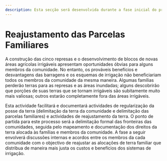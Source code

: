 ```yaml
---
description: Esta secção será desenvolvida durante a fase inicial do projecto.
---
```


# Reajustamento das Parcelas Familiares

A construção das cinco represas e o desenvolvimento de blocos de novas áreas agrícolas irrigáveis apresentam oportunidades óbvias para alguns membros da comunidade. No entanto, os prováveis benefícios e desvantagens das barragens e os esquemas de irrigação não beneficiariam todos os membros da comunidade da mesma maneira. Algumas famílias perderão terras para as represas e as áreas inundadas; alguns descobrirão que porções de suas terras que se tornam irrigáveis são subitamente muito mais valiosas; outros estarão completamente fora das áreas irrigáveis.

Esta actividade facilitará e documentará actividades de regularização da posse da terra \(delimitação da terra da comunidade e delimitação das parcelas familiares\) e actividades de reajustamento da terra. O ponto de partida para este processo será a delimitação formal das fronteiras das comunidades, seguida pelo mapeamento e documentação dos direitos da terra alocada às famílias e membros da comunidade. A fase a seguir envolverá discussões internas e acordos entre os membros da cada comunidade com o objectivo de reajustar as alocações de terra familiar que distribua de maneira mais justa os custos e benefícios dos sistemas de irrigação.

